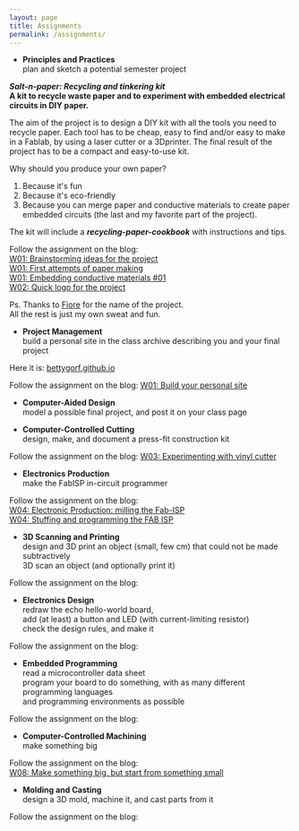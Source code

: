 ```yaml
---
layout: page
title: Assignments
permalink: /assignments/
---
```


-  **Principles and Practices**  
plan and sketch a potential semester project

***Salt-n-paper: Recycling and tinkering kit***  
**A kit to recycle waste paper and to experiment with embedded electrical circuits in DIY paper.**

The aim of the project is to design a DIY kit with all the tools you need to recycle paper. Each tool has to be cheap, easy to find and/or easy to make in a Fablab, by using a laser cutter or a 3Dprinter. The final result of the project has to be a compact and easy-to-use kit.

Why should you produce your own paper?
1. Because it's fun
2. Because it's eco-friendly
3. Because you can merge paper and conductive materials to create paper embedded circuits (the last and my favorite part of the project).

The kit will include a ***recycling-paper-cookbook*** with instructions and tips.

Follow the assignment on the blog:  
[W01: Brainstorming ideas for the project](http://bettygorf.github.io/blog/2015/02/05/01.html)   
[W01: First attempts of paper making](http://bettygorf.github.io/blog/2015/02/05/02.html)  
[W01: Embedding conductive materials #01](http://bettygorf.github.io/blog/2015/02/06/02.html)  
[W02: Quick logo for the project](http://bettygorf.github.io/blog/2015/02/10/01.html)  

Ps.
Thanks to [Fiore](http://fabacademy.org/archives/2014/students/basile.fiore/) for the name of the project.  
All the rest is just my own sweat and fun.
  
  
  
  
-  **Project Management**  
build a personal site in the class archive describing you and your final project

Here it is: [bettygorf.github.io](http://bettygorf.github.io)  

Follow the assignment on the blog: 
[W01: Build your personal site](http://bettygorf.github.io/blog/2015/02/05/03.html)
  
  
  
  
-  **Computer-Aided Design**  
model a possible final project, and post it on your class page
  
  
  
  
-  **Computer-Controlled Cutting**  
design, make, and document a press-fit construction kit

Follow the assignment on the blog: 
[W03: Experimenting with vinyl cutter](http://bettygorf.github.io/blog/2015/02/12/01.html)
  
  
  
  
-  **Electronics Production**  
make the FabISP in-circuit programmer

Follow the assignment on the blog:  
[W04: Electronic Production: milling the Fab-ISP](http://bettygorf.github.io/blog/2015/03/15/01.html)  
[W04: Stuffing and programming the FAB ISP](http://bettygorf.github.io/blog/2015/03/16/02.html)
  
  
  
  
-  **3D Scanning and Printing**    
design and 3D print an object (small, few cm) that could not be made subtractively   
3D scan an object (and optionally print it)

Follow the assignment on the blog: 
  
  
  
  
-  **Electronics Design**  
redraw the echo hello-world board,  
add (at least) a button and LED (with current-limiting resistor)  
check the design rules, and make it  

Follow the assignment on the blog: 
  
  
  
  
-  **Embedded Programming**  
read a microcontroller data sheet  
program your board to do something, with as many different programming languages  
and programming environments as possible  

Follow the assignment on the blog: 
  
  
  
  
-  **Computer-Controlled Machining**  
make something big

Follow the assignment on the blog:  
[W08: Make something big, but start from something small](http://bettygorf.github.io/blog/2015/03/30/01.html)
  
  
  
  
-  **Molding and Casting**  
design a 3D mold, machine it, and cast parts from it

Follow the assignment on the blog: 
  
  
  
  

